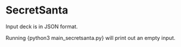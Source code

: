 # SecretSanta

Input deck is in JSON format. 

Running {python3 main_secretsanta.py} will print out an empty input. 
